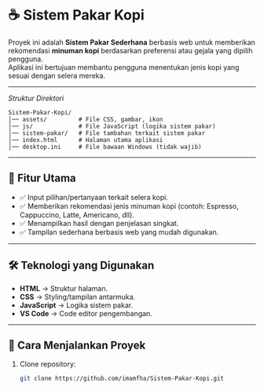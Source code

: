 # ☕ Sistem Pakar Kopi

Proyek ini adalah **Sistem Pakar Sederhana** berbasis web untuk memberikan rekomendasi **minuman kopi** berdasarkan preferensi atau gejala yang dipilih pengguna.  
Aplikasi ini bertujuan membantu pengguna menentukan jenis kopi yang sesuai dengan selera mereka.

---

*Struktur Direktori*
```
Sistem-Pakar-Kopi/
│── assets/         # File CSS, gambar, ikon
│── js/             # File JavaScript (logika sistem pakar)
│── sistem-pakar/   # File tambahan terkait sistem pakar
│── index.html      # Halaman utama aplikasi
│── desktop.ini     # File bawaan Windows (tidak wajib)
```
---

## 📌 Fitur Utama
- ✅ Input pilihan/pertanyaan terkait selera kopi.  
- ✅ Memberikan rekomendasi jenis minuman kopi (contoh: Espresso, Cappuccino, Latte, Americano, dll).  
- ✅ Menampilkan hasil dengan penjelasan singkat.  
- ✅ Tampilan sederhana berbasis web yang mudah digunakan.  

---

## 🛠️ Teknologi yang Digunakan
- **HTML** → Struktur halaman.  
- **CSS** → Styling/tampilan antarmuka.  
- **JavaScript** → Logika sistem pakar.  
- **VS Code** → Code editor pengembangan.  

---

## 🚀 Cara Menjalankan Proyek
1. Clone repository:
   ```bash
   git clone https://github.com/imamfha/Sistem-Pakar-Kopi.git
